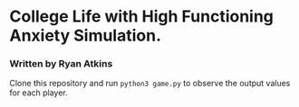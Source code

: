 # College Life with High Functioning Anxiety Simulation.
### Written by Ryan Atkins

Clone this repository and run `python3 game.py` to observe the output values for each player.
